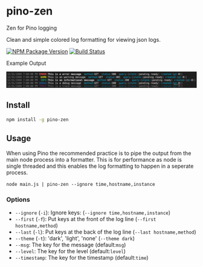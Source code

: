 # pino-zen

Zen for Pino logging

Clean and simple colored log formatting for viewing json logs.

[![NPM Package Version](https://img.shields.io/npm/jtalton/pino-zen)](https://www.npmjs.com/package/jtalton/pino-zen)
[![Build Status](https://img.shields.io/github/workflow/status/jamestalton/pino-zen/CI)](https://github.com/jamestalton/pino-zen/actions?query=publish)

Example Output

![example](example.png)

## Install

```sh
npm install -g pino-zen
```

## Usage

When using Pino the recommended practice is to pipe the output from the main node process into a formatter. This is for performance as node is single threaded and this enables the log formatting to happen in a seperate process.

```
node main.js | pino-zen --ignore time,hostname,instance
```

### Options

- `--ignore` (`-i`): Ignore keys: (`--ignore time,hostname,instance`)
- `--first` (`-f`): Put keys at the front of the log line (`--first hostname,method`)
- `--last` (`-l`): Put keys at the back of the log line (`--last hostname,method`)
- `--theme` (`-t`): 'dark', 'light', 'none' (`--theme dark`)
- `--msg`: The key for the message (default:`msg`)
- `--level`: The key for the level (default:`level`)
- `--timestamp`: The key for the timestamp (default:`time`)
